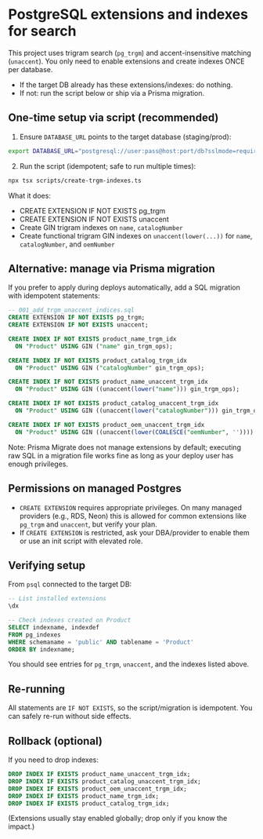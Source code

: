# PostgreSQL extensions and indexes for search

This project uses trigram search (`pg_trgm`) and accent-insensitive matching (`unaccent`). You only need to enable extensions and create indexes ONCE per database.

- If the target DB already has these extensions/indexes: do nothing.
- If not: run the script below or ship via a Prisma migration.

## One-time setup via script (recommended)

1) Ensure `DATABASE_URL` points to the target database (staging/prod):

```bash
export DATABASE_URL="postgresql://user:pass@host:port/db?sslmode=require"
```

2) Run the script (idempotent; safe to run multiple times):

```bash
npx tsx scripts/create-trgm-indexes.ts
```

What it does:
- CREATE EXTENSION IF NOT EXISTS pg_trgm
- CREATE EXTENSION IF NOT EXISTS unaccent
- Create GIN trigram indexes on `name`, `catalogNumber`
- Create functional trigram GIN indexes on `unaccent(lower(...))` for `name`, `catalogNumber`, and `oemNumber`

## Alternative: manage via Prisma migration

If you prefer to apply during deploys automatically, add a SQL migration with idempotent statements:

```sql
-- 001_add_trgm_unaccent_indices.sql
CREATE EXTENSION IF NOT EXISTS pg_trgm;
CREATE EXTENSION IF NOT EXISTS unaccent;

CREATE INDEX IF NOT EXISTS product_name_trgm_idx
  ON "Product" USING GIN ("name" gin_trgm_ops);

CREATE INDEX IF NOT EXISTS product_catalog_trgm_idx
  ON "Product" USING GIN ("catalogNumber" gin_trgm_ops);

CREATE INDEX IF NOT EXISTS product_name_unaccent_trgm_idx
  ON "Product" USING GIN ((unaccent(lower("name"))) gin_trgm_ops);

CREATE INDEX IF NOT EXISTS product_catalog_unaccent_trgm_idx
  ON "Product" USING GIN ((unaccent(lower("catalogNumber"))) gin_trgm_ops);

CREATE INDEX IF NOT EXISTS product_oem_unaccent_trgm_idx
  ON "Product" USING GIN ((unaccent(lower(COALESCE("oemNumber", '')))) gin_trgm_ops);
```

Note: Prisma Migrate does not manage extensions by default; executing raw SQL in a migration file works fine as long as your deploy user has enough privileges.

## Permissions on managed Postgres

- `CREATE EXTENSION` requires appropriate privileges. On many managed providers (e.g., RDS, Neon) this is allowed for common extensions like `pg_trgm` and `unaccent`, but verify your plan.
- If `CREATE EXTENSION` is restricted, ask your DBA/provider to enable them or use an init script with elevated role.

## Verifying setup

From `psql` connected to the target DB:

```sql
-- List installed extensions
\dx

-- Check indexes created on Product
SELECT indexname, indexdef
FROM pg_indexes
WHERE schemaname = 'public' AND tablename = 'Product'
ORDER BY indexname;
```

You should see entries for `pg_trgm`, `unaccent`, and the indexes listed above.

## Re-running

All statements are `IF NOT EXISTS`, so the script/migration is idempotent. You can safely re-run without side effects.

## Rollback (optional)

If you need to drop indexes:

```sql
DROP INDEX IF EXISTS product_name_unaccent_trgm_idx;
DROP INDEX IF EXISTS product_catalog_unaccent_trgm_idx;
DROP INDEX IF EXISTS product_oem_unaccent_trgm_idx;
DROP INDEX IF EXISTS product_name_trgm_idx;
DROP INDEX IF EXISTS product_catalog_trgm_idx;
```

(Extensions usually stay enabled globally; drop only if you know the impact.)
